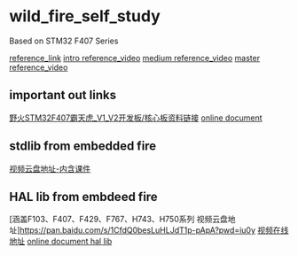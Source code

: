 # wild_fire_self_study
Based on STM32 F407 Series

[reference_link](https://doc.embedfire.com/products/link/zh/latest/index.html)
[intro reference_video](https://www.bilibili.com/video/BV1Vt411X7PK/)
[medium reference_video](https://www.bilibili.com/video/BV1xt411X74L/)
[master reference_video](https://www.bilibili.com/video/BV16t411D7m3)

## important out links
[野火STM32F407霸天虎_V1_V2开发板/核心板资料链接](https://pan.baidu.com/s/1l00AmBObWTtE9gN8W51sWw?pwd=6e9p)
[online document](https://doc.embedfire.com/mcu/stm32/f407batianhu/std/zh/latest/index.html)

## stdlib from embedded fire
[视频云盘地址-内含课件](https://pan.baidu.com/s/1SY8PEZ-pTk9nY84DUimg9g?pwd=65vp)
## HAL lib from embdeed fire
[涵盖F103、F407、F429、F767、H743、H750系列 视频云盘地址]https://pan.baidu.com/s/1CfdQ0besLuHLJdT1p-pApA?pwd=iu0y
[视频在线地址](https://www.bilibili.com/video/BV18X4y1M763)
[online document hal lib](https://doc.embedfire.com/mcu/stm32/f4/hal_general/zh/latest/index.html)

